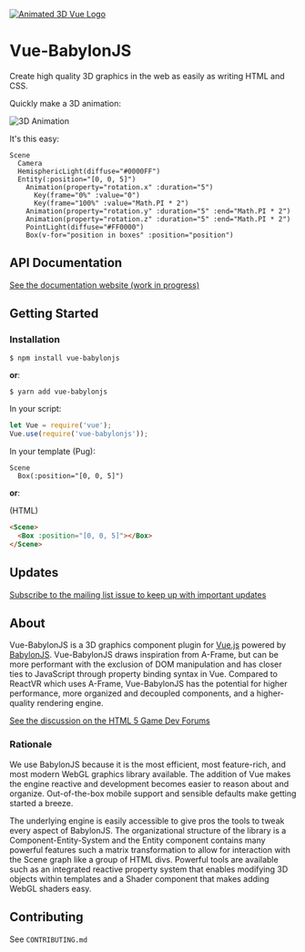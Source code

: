[![Animated 3D Vue Logo](https://thumbs.gfycat.com/PinkPiercingBull-size_restricted.gif)](https://beg-in.github.io/vue-babylonjs/)
# Vue-BabylonJS

Create high quality 3D graphics in the web as easily as writing HTML and CSS.

Quickly make a 3D animation:

![3D Animation](https://thumbs.gfycat.com/WhiteTangibleIndianspinyloach-size_restricted.gif)

It's this easy:

```pug
Scene
  Camera
  HemisphericLight(diffuse="#0000FF")
  Entity(:position="[0, 0, 5]")
    Animation(property="rotation.x" :duration="5")
      Key(frame="0%" :value="0")
      Key(frame="100%" :value="Math.PI * 2")
    Animation(property="rotation.y" :duration="5" :end="Math.PI * 2")
    Animation(property="rotation.z" :duration="5" :end="Math.PI * 2")
    PointLight(diffuse="#FF0000")
    Box(v-for="position in boxes" :position="position")
```

## API Documentation
[See the documentation website (work in progress)](https://beg-in.github.io/vue-babylonjs/)

## Getting Started

### Installation

```shell
$ npm install vue-babylonjs
```

**or**:

```shell
$ yarn add vue-babylonjs
```

In your script:

```js
let Vue = require('vue');
Vue.use(require('vue-babylonjs'));
```

In your template (Pug):

```pug
Scene
  Box(:position="[0, 0, 5]")
```

**or**:

(HTML)

```html
<Scene>
  <Box :position="[0, 0, 5]"></Box>
</Scene>
```
## Updates

[Subscribe to the mailing list issue to keep up with important updates](https://github.com/Beg-in/vue-babylonjs/issues/1)

## About

Vue-BabylonJS is a 3D graphics component plugin for [Vue.js](https://vuejs.org/) powered by [BabylonJS](https://www.babylonjs.com/).
Vue-BabylonJS draws inspiration from A-Frame, but can be more performant with the exclusion of DOM manipulation and has closer ties to JavaScript through property binding syntax in Vue. Compared to ReactVR which uses A-Frame, Vue-BabylonJS has the potential for higher performance, more organized and decoupled components, and a higher-quality rendering engine. 

[See the discussion on the HTML 5 Game Dev Forums](http://www.html5gamedevs.com/topic/35379-vue-integration-like-a-frame/)

### Rationale

We use BabylonJS because it is the most efficient, most feature-rich, and most modern WebGL graphics library available. The addition of Vue makes the engine reactive and development becomes easier to reason about and organize. Out-of-the-box mobile support and sensible defaults make getting started a breeze.

The underlying engine is easily accessible to give pros the tools to tweak every aspect of BabylonJS. The organizational structure of the library is a Component-Entity-System and the Entity component contains many powerful features such a matrix transformation to allow for interaction with the Scene graph like a group of HTML divs. Powerful tools are available such as an integrated reactive property system that enables modifying 3D objects within templates and a Shader component that makes adding WebGL shaders easy.

## Contributing

See `CONTRIBUTING.md`
